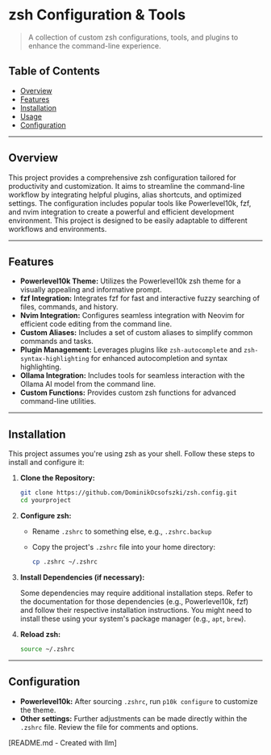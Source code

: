 #  zsh Configuration & Tools

> A collection of custom zsh configurations, tools, and plugins to enhance the command-line experience.

##  Table of Contents

- [Overview](#overview)
- [Features](#features)
- [Installation](#installation)
- [Usage](#usage)
- [Configuration](#configuration)

---

##  Overview

This project provides a comprehensive zsh configuration tailored for productivity and customization.  It aims to streamline the command-line workflow by integrating helpful plugins, alias shortcuts, and optimized settings. The configuration includes popular tools like Powerlevel10k, fzf, and nvim integration to create a powerful and efficient development environment. This project is designed to be easily adaptable to different workflows and environments.

---

##  Features

- **Powerlevel10k Theme:**  Utilizes the Powerlevel10k zsh theme for a visually appealing and informative prompt.
- **fzf Integration:**  Integrates fzf for fast and interactive fuzzy searching of files, commands, and history.
- **Nvim Integration:** Configures seamless integration with Neovim for efficient code editing from the command line.
- **Custom Aliases:** Includes a set of custom aliases to simplify common commands and tasks.
- **Plugin Management:** Leverages plugins like `zsh-autocomplete` and `zsh-syntax-highlighting` for enhanced autocompletion and syntax highlighting.
- **Ollama Integration:**  Includes tools for seamless interaction with the Ollama AI model from the command line.
- **Custom Functions:** Provides custom zsh functions for advanced command-line utilities.

---

##  Installation

This project assumes you're using zsh as your shell.  Follow these steps to install and configure it:

1.  **Clone the Repository:**

    ```bash
    git clone https://github.com/DominikOcsofszki/zsh.config.git
    cd yourproject
    ```

2.  **Configure zsh:**

    *   Rename `.zshrc` to something else, e.g., `.zshrc.backup`
    *   Copy the project's `.zshrc` file into your home directory:

        ```bash
        cp .zshrc ~/.zshrc
        ```

3.  **Install Dependencies (if necessary):**

    Some dependencies may require additional installation steps.  Refer to the documentation for those dependencies (e.g., Powerlevel10k, fzf) and follow their respective installation instructions.  You might need to install these using your system's package manager (e.g., `apt`, `brew`).

4.  **Reload zsh:**

    ```bash
    source ~/.zshrc
    ```

---

##  Configuration

*   **Powerlevel10k:** After sourcing `.zshrc`, run `p10k configure` to customize the theme.
*   **Other settings:** Further adjustments can be made directly within the `.zshrc` file.  Review the file for comments and options.

[README.md - Created with llm]
